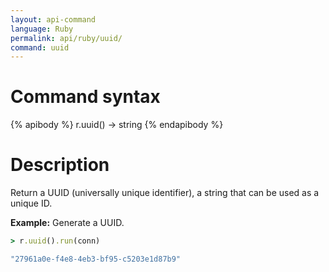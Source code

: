 ```yaml
---
layout: api-command
language: Ruby
permalink: api/ruby/uuid/
command: uuid
---
```


# Command syntax #

{% apibody %}
r.uuid() &rarr; string
{% endapibody %}

# Description #

Return a UUID (universally unique identifier), a string that can be used as a unique ID.

__Example:__ Generate a UUID.

```rb
> r.uuid().run(conn)

"27961a0e-f4e8-4eb3-bf95-c5203e1d87b9"
```
